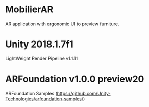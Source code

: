 # MobilierAR
 AR application with ergonomic UI to preview furniture.
# Unity 2018.1.7f1
 LightWeight Render Pipeline v1.1.11
# ARFoundation v1.0.0 preview20
 ARFoundation Samples (https://github.com/Unity-Technologies/arfoundation-samples/)
